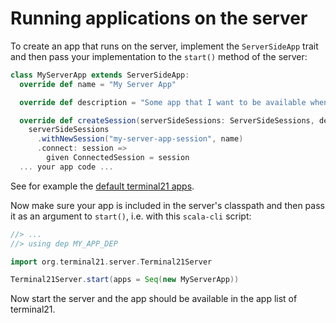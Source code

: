 # Running applications on the server

To create an app that runs on the server, implement the `ServerSideApp` trait and then pass your implementation to the `start()` method of the server:

```scala
class MyServerApp extends ServerSideApp:
  override def name = "My Server App"

  override def description = "Some app that I want to be available when I start the server"

  override def createSession(serverSideSessions: ServerSideSessions, dependencies: Dependencies): Unit =
    serverSideSessions
      .withNewSession("my-server-app-session", name)
      .connect: session =>
        given ConnectedSession = session
  ... your app code ...
```

See for example the [default terminal21 apps](../terminal21-server-app/src/main/scala/org/terminal21/serverapp/bundled).

Now make sure your app is included in the server's classpath and then pass it as an argument to `start()`, i.e. with this `scala-cli` script:

```scala
//> ...
//> using dep MY_APP_DEP

import org.terminal21.server.Terminal21Server

Terminal21Server.start(apps = Seq(new MyServerApp))
```

Now start the server and the app should be available in the app list of terminal21.
